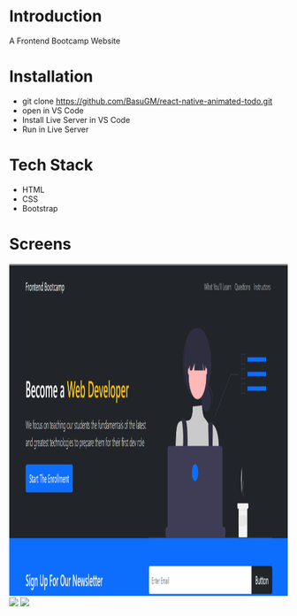 # Introduction
A Frontend Bootcamp Website

# Installation
- git clone https://github.com/BasuGM/react-native-animated-todo.git <br/>
- open in VS Code
- Install Live Server in VS Code
- Run in Live Server

# Tech Stack
- HTML <br/>
- CSS <br/>
- Bootstrap <br/>

# Screens
<p float="left">
<img src='./bc1.png' height="600" />
<img src='https://lh3.googleusercontent.com/d/1AwvIkXyMCxWRNFMEb_VywPbYMZhIje_1' height="600" />
<img src='https://lh3.googleusercontent.com/d/1AztsuoEfXd85KgR2eu2moH6FX2y4dLhv' height="600" />
</p>
